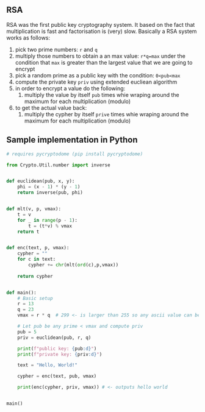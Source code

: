 
## RSA

RSA was the first public key cryptography system. It based on the fact that multiplication is fast and factorisation is (very) slow. Basically a RSA system works as follows:

1. pick two prime numbers: `r` and `q`
2. multiply those numbers to obtain a an max value: `r*q=max` under the condition that `max` is greater than the largest value that we are going to encrypt
3. pick a random prime as a public key with the condition: `0<pub<max`
4. compute the private key `priv` using extended eucliean algorithm
5. in order to encrypt a value do the following:
    1. multiply the value by itself `pub` times whie wraping around the maximum for each multiplication (modulo)
6. to get the actual value back:
    1. multiply the cypher by itself `prive` times whie wraping around the maximum for each multiplication (modulo)

## Sample implementation in Python

```python
# requires pycryptodome (pip install pycryptodome)

from Crypto.Util.number import inverse


def euclidean(pub, x, y):
    phi = (x - 1) * (y - 1)
    return inverse(pub, phi)


def mlt(v, p, vmax):
    t = v
    for _ in range(p - 1):
        t = (t*v) % vmax
    return t


def enc(text, p, vmax):
    cypher = ""
    for c in text:
        cypher += chr(mlt(ord(c),p,vmax))
    
    return cypher


def main():
    # Basic setup
    r = 13
    q = 23
    vmax = r * q  # 299 <- is larger than 255 so any ascii value can be encrypted

    # Let pub be any prime < vmax and compute priv
    pub = 5
    priv = euclidean(pub, r, q)

    print(f"public key: {pub:d}")
    print(f"private key: {priv:d}")

    text = "Hello, World!"

    cypher = enc(text, pub, vmax)

    print(enc(cypher, priv, vmax)) # <- outputs hello world


main()
```